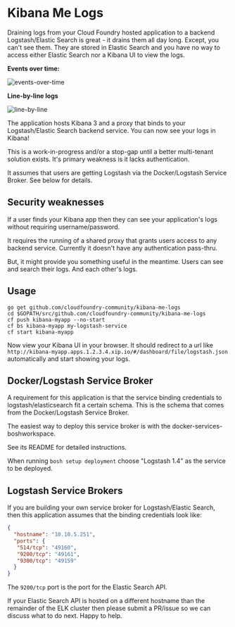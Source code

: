 Kibana Me Logs
==============

Draining logs from your Cloud Foundry hosted application to a backend Logstash/Elastic Search is great - it drains them all day long. Except, you can't see them. They are stored in Elastic Search and you have no way to access either Elastic Search nor a Kibana UI to view the logs.

**Events over time:**

![events-over-time](http://cl.ly/image/0r0O2a1n2D1W/events-over-time.png)

**Line-by-line logs**

![line-by-line](http://cl.ly/image/2k0K3t0g1V0V/line-by-line_logs.png)

The application hosts Kibana 3 and a proxy that binds to your Logstash/Elastic Search backend service. You can now see your logs in Kibana!

This is a work-in-progress and/or a stop-gap until a better multi-tenant solution exists. It's primary weakness is it lacks authentication.

It assumes that users are getting Logstash via the Docker/Logstash Service Broker. See below for details.

Security weaknesses
-------------------

If a user finds your Kibana app then they can see your application's logs without requiring username/password.

It requires the running of a shared proxy that grants users access to any backend service. Currently it doesn't have any authentication pass-thru.

But, it might provide you something useful in the meantime. Users can see and search their logs. And each other's logs.

Usage
-----

```
go get github.com/cloudfoundry-community/kibana-me-logs
cd $GOPATH/src/github.com/cloudfoundry-community/kibana-me-logs
cf push kibana-myapp --no-start
cf bs kibana-myapp my-logstash-service
cf start kibana-myapp
```

Now view your Kibana UI in your browser. It should redirect to a url like `http://kibana-myapp.apps.1.2.3.4.xip.io/#/dashboard/file/logstash.json` automatically and start showing your logs.

Docker/Logstash Service Broker
------------------------------

A requirement for this application is that the service binding credentials to logstash/elasticsearch fit a certain schema. This is the schema that comes from the Docker/Logstash Service Broker.

The easiest way to deploy this service broker is with the docker-services-boshworkspace.

See its README for detailed instructions.

When running `bosh setup deployment` choose "Logstash 1.4" as the service to be deployed.

Logstash Service Brokers
------------------------

If you are building your own service broker for Logstash/Elastic Search, then this application assumes that the binding credentials look like:

```json
{
  "hostname": "10.10.5.251",
  "ports": {
   "514/tcp": "49160",
   "9200/tcp": "49161",
   "9300/tcp": "49159"
  }
}
```

The `9200/tcp` port is the port for the Elastic Search API.

If your Elastic Search API is hosted on a different hostname than the remainder of the ELK cluster then please submit a PR/issue so we can discuss what to do next. Happy to help.

